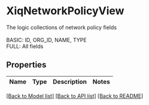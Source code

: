 # XiqNetworkPolicyView

The logic collections of network policy fields<br/><br/>BASIC: ID, ORG_ID, NAME, TYPE<br/>FULL: All fields<br/>
## Properties
Name | Type | Description | Notes
------------ | ------------- | ------------- | -------------

[[Back to Model list]](../README.md#documentation-for-models) [[Back to API list]](../README.md#documentation-for-api-endpoints) [[Back to README]](../README.md)


